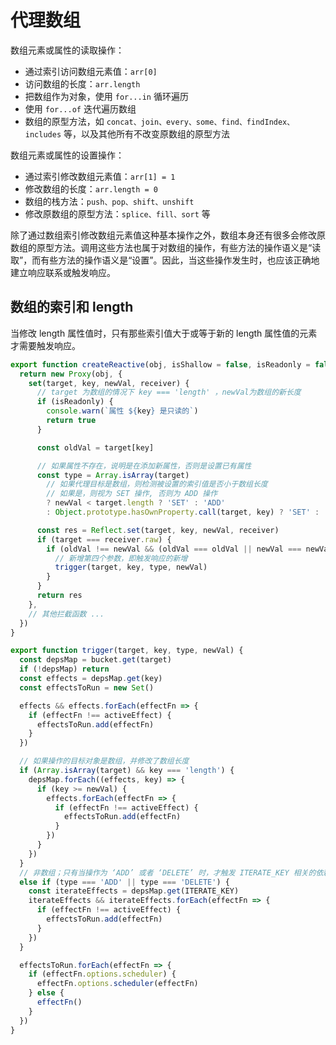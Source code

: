 # 代理数组

数组元素或属性的读取操作：
- 通过索引访问数组元素值：`arr[0]`
- 访问数组的长度：`arr.length`
- 把数组作为对象，使用 `for...in` 循环遍历
- 使用 `for...of` 迭代遍历数组
- 数组的原型方法，如 `concat、join、every、some、find、findIndex、includes` 等，以及其他所有不改变原数组的原型方法

数组元素或属性的设置操作：
- 通过索引修改数组元素值：`arr[1] = 1`
- 修改数组的长度：`arr.length = 0`
- 数组的栈方法：`push、pop、shift、unshift`
- 修改原数组的原型方法：`splice、fill、sort` 等

除了通过数组索引修改数组元素值这种基本操作之外，数组本身还有很多会修改原数组的原型方法。调用这些方法也属于对数组的操作，有些方法的操作语义是“读取”，而有些方法的操作语义是“设置”。因此，当这些操作发生时，也应该正确地建立响应联系或触发响应。

## 数组的索引和 length

当修改 length 属性值时，只有那些索引值大于或等于新的 length 属性值的元素才需要触发响应。

```js
export function createReactive(obj, isShallow = false, isReadonly = false) {
  return new Proxy(obj, {
    set(target, key, newVal, receiver) {
      // target 为数组的情况下 key === 'length' ，newVal为数组的新长度
      if (isReadonly) {
        console.warn(`属性 ${key} 是只读的`)
        return true
      }

      const oldVal = target[key]

      // 如果属性不存在，说明是在添加新属性，否则是设置已有属性
      const type = Array.isArray(target)
        // 如果代理目标是数组，则检测被设置的索引值是否小于数组长度
        // 如果是，则视为 SET 操作, 否则为 ADD 操作
        ? newVal < target.length ? 'SET' : 'ADD'
        : Object.prototype.hasOwnProperty.call(target, key) ? 'SET' : 'ADD'

      const res = Reflect.set(target, key, newVal, receiver)
      if (target === receiver.raw) {
        if (oldVal !== newVal && (oldVal === oldVal || newVal === newVal)) {
          // 新增第四个参数，即触发响应的新增
          trigger(target, key, type, newVal)
        }
      }
      return res
    },
    // 其他拦截函数 ...
  })
}
```

```js
export function trigger(target, key, type, newVal) {
  const depsMap = bucket.get(target)
  if (!depsMap) return
  const effects = depsMap.get(key)
  const effectsToRun = new Set()

  effects && effects.forEach(effectFn => {
    if (effectFn !== activeEffect) {
      effectsToRun.add(effectFn)
    }
  })

  // 如果操作的目标对象是数组，并修改了数组长度
  if (Array.isArray(target) && key === 'length') {
    depsMap.forEach((effects, key) => {
      if (key >= newVal) {
        effects.forEach(effectFn => {
          if (effectFn !== activeEffect) {
            effectsToRun.add(effectFn)
          }
        })
      }
    })
  }
  // 非数组；只有当操作为 ‘ADD’ 或者 ‘DELETE’ 时，才触发 ITERATE_KEY 相关的依赖重新执行
  else if (type === 'ADD' || type === 'DELETE') {
    const iterateEffects = depsMap.get(ITERATE_KEY)
    iterateEffects && iterateEffects.forEach(effectFn => {
      if (effectFn !== activeEffect) {
        effectsToRun.add(effectFn)
      }
    })
  }

  effectsToRun.forEach(effectFn => {
    if (effectFn.options.scheduler) {
      effectFn.options.scheduler(effectFn)
    } else {
      effectFn()
    }
  })
}
```
